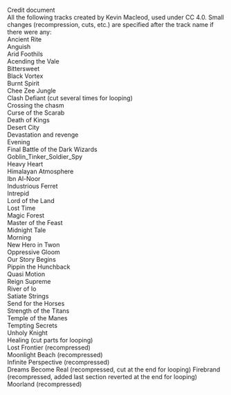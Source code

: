 Credit document  
All the following tracks created by Kevin Macleod, used under CC 4.0. Small changes (recompression, cuts, etc.) are specified after the track name if there were any:  
Ancient Rite  
Anguish  
Arid Foothils  
Acending the Vale  
Bittersweet  
Black Vortex  
Burnt Spirit  
Chee Zee Jungle  
Clash Defiant (cut several times for looping)  
Crossing the chasm  
Curse of the Scarab  
Death of Kings  
Desert City  
Devastation and revenge  
Evening  
Final Battle of the Dark Wizards  
Goblin_Tinker_Soldier_Spy  
Heavy Heart  
Himalayan Atmosphere  
Ibn Al-Noor  
Industrious Ferret  
Intrepid  
Lord of the Land  
Lost Time  
Magic Forest  
Master of the Feast  
Midnight Tale  
Morning  
New Hero in Twon  
Oppressive Gloom   
Our Story Begins  
Pippin the Hunchback  
Quasi Motion  
Reign Supreme  
River of Io  
Satiate Strings  
Send for the Horses  
Strength of the Titans  
Temple of the Manes  
Tempting Secrets  
Unholy Knight  
Healing (cut parts for looping)  
Lost Frontier (recompressed)  
Moonlight Beach (recompressed)  
Infinite Perspective (recompressed)  
Dreams Become Real (recompressed, cut at the end for looping)
Firebrand (recompressed, added last section reverted at the end for looping)
Moorland (recompressed)
